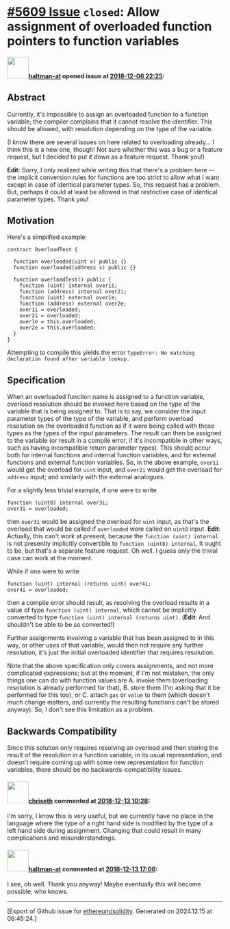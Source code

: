 # [\#5609 Issue](https://github.com/ethereum/solidity/issues/5609) `closed`: Allow assignment of overloaded function pointers to function variables

#### <img src="https://avatars.githubusercontent.com/u/35589221?v=4" width="50">[haltman-at](https://github.com/haltman-at) opened issue at [2018-12-06 22:25](https://github.com/ethereum/solidity/issues/5609):

## Abstract

Currently, it's impossible to assign an overloaded function to a function variable; the compiler complains that it cannot resolve the identifier.  This should be allowed, with resolution depending on the type of the variable.

(I know there are several issues on here related to overloading already... I think this is a new one, though!  Not sure whether this was a bug or a feature request, but I decided to put it down as a feature request.  Thank you!)

**Edit**: Sorry, I only realized while writing this that there's a problem here -- the implicit conversion rules for functions are too strict to allow what I want except in case of identical parameter types.  So, this request has a problem.  But, perhaps it could at least be allowed in that restrictive case of identical parameter types.  Thank you!

## Motivation

Here's a simplified example:

```
contract OverloadTest {

  function overloaded(uint x) public {}
  function overloaded(address x) public {}

  function overloadTest() public {
    function (uint) internal over1i;
    function (address) internal over2i;
    function (uint) external over1e;
    function (address) external over2e;
    over1i = overloaded;
    over2i = overloaded;
    over1e = this.overloaded;
    over2e = this.overloaded;
  }
}
```

Attempting to compile this yields the error `TypeError: No matching declaration found after variable lookup.`

## Specification

When an overloaded function name is assigned to a function variable, overload resolution should be invoked here based on the type of the variable that is being assigned to.  That is to say, we consider the input parameter types of the type of the variable, and perform overload resolution on the overloaded function as if it were being called with those types as the types of the input parameters.  The result can then be assigned to the variable (or result in a compile error, if it's incompatible in other ways, such as having incompatible return parameter types).   This should occur both for internal functions and internal function variables, and for external functions and external function variables.  So, in the above example, `over1i` would get the overload for `uint` input, and `over2i` would get the overload for `address` input; and similarly with the external analogues.

For a slightly less trivial example, if one were to write
```
function (uint8) internal over3i;
over3i = overloaded;
```
then `over3i` would be assigned the overload for `uint` input, as that's the overload that would be called if `overloaded` were called on `uint8` input.  **Edit**: Actually, this can't work at present, because the `function (uint) internal` is not presently implicitly convertible to `function (uint8) internal`.  It ought to be, but that's a separate feature request.  Oh well.  I guess only the trivial case can work at the moment.

While if one were to write
```
function (uint) internal (returns uint) over4i;
over4i = overloaded;
```
then a compile error should result, as resolving the overload results in a value of type `function (uint) internal`, which cannot be implicitly converted to type `function (uint) internal (returns uint)`.  (**Edit**: And shouldn't be able to be so converted!)

Further assignments involving a variable that has been assigned to in this way, or other uses of that variable, would then not require any further resolution; it's just the initial overloaded identifier that requires resolution.

Note that the above specification only covers assignments, and not more complicated expressions; but at the moment, if I'm not mistaken, the only things one can do with function values are A. invoke them (overloading resolution is already performed for that), B. store them (I'm asking that it be performed for this too), or C. attach `gas` or `value` to them (which doesn't much change matters, and currently the resulting functions can't be stored anyway).  So, I don't see this limitation as a problem.

## Backwards Compatibility

Since this solution only requires resolving an overload and then storing the result of the resolution in a function variable, in its usual representation, and doesn't require coming up with some new representation for function variables, there should be no backwards-compatibility issues.

#### <img src="https://avatars.githubusercontent.com/u/9073706?v=4" width="50">[chriseth](https://github.com/chriseth) commented at [2018-12-13 10:28](https://github.com/ethereum/solidity/issues/5609#issuecomment-446918792):

I'm sorry, I know this is very useful, but we currently have no place in the language where the type of a right hand side is modified by the type of a left hand side during assignment. Changing that could result in many complications and misunderstandings.

#### <img src="https://avatars.githubusercontent.com/u/35589221?v=4" width="50">[haltman-at](https://github.com/haltman-at) commented at [2018-12-13 17:06](https://github.com/ethereum/solidity/issues/5609#issuecomment-447045731):

I see, oh well. Thank you anyway!  Maybe eventually this will become possible, who knows.


-------------------------------------------------------------------------------



[Export of Github issue for [ethereum/solidity](https://github.com/ethereum/solidity). Generated on 2024.12.15 at 06:45:24.]
